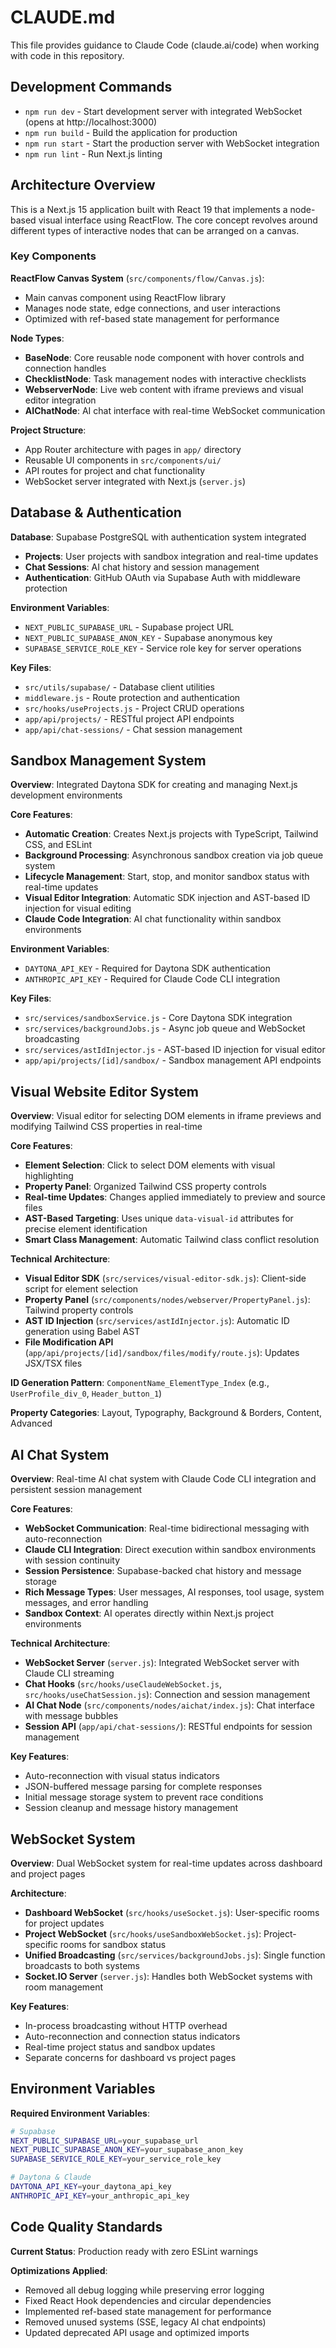 # CLAUDE.md

This file provides guidance to Claude Code (claude.ai/code) when working with code in this repository.

## Development Commands

- `npm run dev` - Start development server with integrated WebSocket (opens at http://localhost:3000)
- `npm run build` - Build the application for production
- `npm run start` - Start the production server with WebSocket integration
- `npm run lint` - Run Next.js linting

## Architecture Overview

This is a Next.js 15 application built with React 19 that implements a node-based visual interface using ReactFlow. The core concept revolves around different types of interactive nodes that can be arranged on a canvas.

### Key Components

**ReactFlow Canvas System** (`src/components/flow/Canvas.js`):
- Main canvas component using ReactFlow library
- Manages node state, edge connections, and user interactions
- Optimized with ref-based state management for performance

**Node Types**:
- **BaseNode**: Core reusable node component with hover controls and connection handles
- **ChecklistNode**: Task management nodes with interactive checklists
- **WebserverNode**: Live web content with iframe previews and visual editor integration
- **AIChatNode**: AI chat interface with real-time WebSocket communication

**Project Structure**:
- App Router architecture with pages in `app/` directory
- Reusable UI components in `src/components/ui/`
- API routes for project and chat functionality
- WebSocket server integrated with Next.js (`server.js`)

## Database & Authentication

**Database**: Supabase PostgreSQL with authentication system integrated
- **Projects**: User projects with sandbox integration and real-time updates
- **Chat Sessions**: AI chat history and session management
- **Authentication**: GitHub OAuth via Supabase Auth with middleware protection

**Environment Variables**:
- `NEXT_PUBLIC_SUPABASE_URL` - Supabase project URL
- `NEXT_PUBLIC_SUPABASE_ANON_KEY` - Supabase anonymous key  
- `SUPABASE_SERVICE_ROLE_KEY` - Service role key for server operations

**Key Files**:
- `src/utils/supabase/` - Database client utilities
- `middleware.js` - Route protection and authentication
- `src/hooks/useProjects.js` - Project CRUD operations
- `app/api/projects/` - RESTful project API endpoints
- `app/api/chat-sessions/` - Chat session management

## Sandbox Management System

**Overview**: Integrated Daytona SDK for creating and managing Next.js development environments

**Core Features**:
- **Automatic Creation**: Creates Next.js projects with TypeScript, Tailwind CSS, and ESLint
- **Background Processing**: Asynchronous sandbox creation via job queue system
- **Lifecycle Management**: Start, stop, and monitor sandbox status with real-time updates
- **Visual Editor Integration**: Automatic SDK injection and AST-based ID injection for visual editing
- **Claude Code Integration**: AI chat functionality within sandbox environments

**Environment Variables**:
- `DAYTONA_API_KEY` - Required for Daytona SDK authentication
- `ANTHROPIC_API_KEY` - Required for Claude Code CLI integration

**Key Files**:
- `src/services/sandboxService.js` - Core Daytona SDK integration
- `src/services/backgroundJobs.js` - Async job queue and WebSocket broadcasting
- `src/services/astIdInjector.js` - AST-based ID injection for visual editor
- `app/api/projects/[id]/sandbox/` - Sandbox management API endpoints

## Visual Website Editor System

**Overview**: Visual editor for selecting DOM elements in iframe previews and modifying Tailwind CSS properties in real-time

**Core Features**:
- **Element Selection**: Click to select DOM elements with visual highlighting
- **Property Panel**: Organized Tailwind CSS property controls
- **Real-time Updates**: Changes applied immediately to preview and source files
- **AST-Based Targeting**: Uses unique `data-visual-id` attributes for precise element identification
- **Smart Class Management**: Automatic Tailwind class conflict resolution

**Technical Architecture**:
- **Visual Editor SDK** (`src/services/visual-editor-sdk.js`): Client-side script for element selection
- **Property Panel** (`src/components/nodes/webserver/PropertyPanel.js`): Tailwind property controls
- **AST ID Injection** (`src/services/astIdInjector.js`): Automatic ID generation using Babel AST
- **File Modification API** (`app/api/projects/[id]/sandbox/files/modify/route.js`): Updates JSX/TSX files

**ID Generation Pattern**: `ComponentName_ElementType_Index` (e.g., `UserProfile_div_0`, `Header_button_1`)

**Property Categories**: Layout, Typography, Background & Borders, Content, Advanced

## AI Chat System

**Overview**: Real-time AI chat system with Claude Code CLI integration and persistent session management

**Core Features**:
- **WebSocket Communication**: Real-time bidirectional messaging with auto-reconnection
- **Claude CLI Integration**: Direct execution within sandbox environments with session continuity
- **Session Persistence**: Supabase-backed chat history and message storage
- **Rich Message Types**: User messages, AI responses, tool usage, system messages, and error handling
- **Sandbox Context**: AI operates directly within Next.js project environments

**Technical Architecture**:
- **WebSocket Server** (`server.js`): Integrated WebSocket server with Claude CLI streaming
- **Chat Hooks** (`src/hooks/useClaudeWebSocket.js`, `src/hooks/useChatSession.js`): Connection and session management
- **AI Chat Node** (`src/components/nodes/aichat/index.js`): Chat interface with message bubbles
- **Session API** (`app/api/chat-sessions/`): RESTful endpoints for session management

**Key Features**:
- Auto-reconnection with visual status indicators
- JSON-buffered message parsing for complete responses
- Initial message storage system to prevent race conditions
- Session cleanup and message history management

## WebSocket System

**Overview**: Dual WebSocket system for real-time updates across dashboard and project pages

**Architecture**:
- **Dashboard WebSocket** (`src/hooks/useSocket.js`): User-specific rooms for project updates
- **Project WebSocket** (`src/hooks/useSandboxWebSocket.js`): Project-specific rooms for sandbox status
- **Unified Broadcasting** (`src/services/backgroundJobs.js`): Single function broadcasts to both systems
- **Socket.IO Server** (`server.js`): Handles both WebSocket systems with room management

**Key Features**:
- In-process broadcasting without HTTP overhead
- Auto-reconnection and connection status indicators
- Real-time project status and sandbox updates
- Separate concerns for dashboard vs project pages

## Environment Variables

**Required Environment Variables**:
```bash
# Supabase
NEXT_PUBLIC_SUPABASE_URL=your_supabase_url
NEXT_PUBLIC_SUPABASE_ANON_KEY=your_supabase_anon_key
SUPABASE_SERVICE_ROLE_KEY=your_service_role_key

# Daytona & Claude
DAYTONA_API_KEY=your_daytona_api_key
ANTHROPIC_API_KEY=your_anthropic_api_key
```

## Code Quality Standards

**Current Status**: Production ready with zero ESLint warnings

**Optimizations Applied**:
- Removed all debug logging while preserving error logging
- Fixed React Hook dependencies and circular dependencies
- Implemented ref-based state management for performance
- Removed unused systems (SSE, legacy AI chat endpoints)
- Updated deprecated API usage and optimized imports